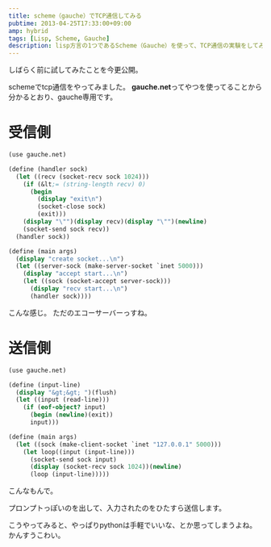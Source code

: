 ```yaml
---
title: scheme（gauche）でTCP通信してみる
pubtime: 2013-04-25T17:33:00+09:00
amp: hybrid
tags: [Lisp, Scheme, Gauche]
description: lisp方言の1つであるScheme（Gauche）を使って、TCP通信の実験をしてみました。
---
```


しばらく前に試してみたことを今更公開。

schemeでtcp通信をやってみました。
**gauche.net**ってやつを使ってることから分かるとおり、gauche専用です。

# 受信側
``` scheme
(use gauche.net)

(define (handler sock)
  (let ((recv (socket-recv sock 1024)))
    (if (&lt;= (string-length recv) 0)
      (begin
        (display "exit\n")
        (socket-close sock)
        (exit)))
    (display "\"")(display recv)(display "\"")(newline)
    (socket-send sock recv))
  (handler sock))

(define (main args)
  (display "create socket...\n")
  (let ((server-sock (make-server-socket `inet 5000)))
    (display "accept start...\n")
    (let ((sock (socket-accept server-sock)))
      (display "recv start...\n")
      (handler sock))))
```
こんな感じ。
ただのエコーサーバーっすね。

# 送信側
``` scheme
(use gauche.net)

(define (input-line)
  (display "&gt;&gt; ")(flush)
  (let ((input (read-line)))
    (if (eof-object? input)
      (begin (newline)(exit))
      input)))

(define (main args)
  (let ((sock (make-client-socket `inet "127.0.0.1" 5000)))
    (let loop((input (input-line)))
      (socket-send sock input)
      (display (socket-recv sock 1024))(newline)
      (loop (input-line)))))
```
こんなもんで。

プロンプトっぽいのを出して、入力されたのをひたすら送信します。

こうやってみると、やっぱりpythonは手軽でいいな、とか思ってしまうよね。
かんすうこわい。

